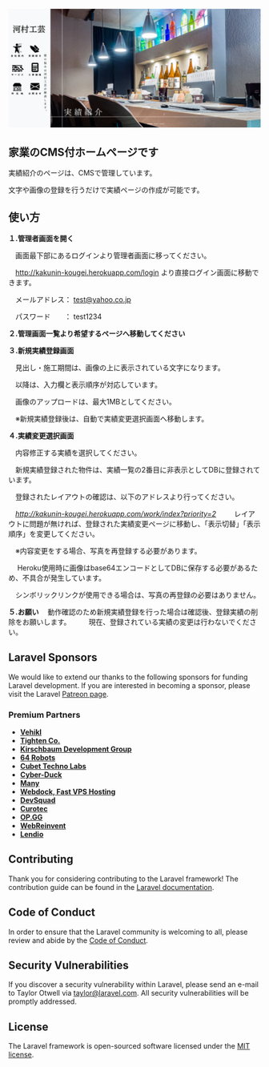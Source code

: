 <p align="center"><a href="https://kakunin-kougei.herokuapp.com/" target="_blank"><img src="public/images/read_me.jpg" width="600"></a></p>



## 家業のCMS付ホームページです

実績紹介のページは、CMSで管理しています。

文字や画像の登録を行うだけで実績ページの作成が可能です。


## 使い方

**１.管理者画面を開く**

　画面最下部にあるログインより管理者画面に移ってください。
 
　http://kakunin-kougei.herokuapp.com/login より直接ログイン画面に移動できます。

　メールアドレス： test@yahoo.co.jp
 
　パスワード　　： test1234
 
**２.管理画面一覧より希望するページへ移動してください**
 
**３.新規実績登録画面**

　見出し・施工期間は、画像の上に表示されている文字になります。
 
　以降は、入力欄と表示順序が対応しています。
 
　画像のアップロードは、最大1MBとしてください。
 
　※新規実績登録後は、自動で実績変更選択画面へ移動します。

 
**４.実績変更選択画面**

　内容修正する実績を選択してください。
 
　新規実績登録された物件は、実績一覧の2番目に非表示としてDBに登録されています。
 
　登録されたレイアウトの確認は、以下のアドレスより行ってください。
 
　*http://kakunin-kougei.herokuapp.com/work/index?priority=2*
　
　レイアウトに問題が無ければ、登録された実績変更ページに移動し、「表示切替」「表示順序」を変更してください。
 
　※内容変更をする場合、写真を再登録する必要があります。
 
 　 Heroku使用時に画像はbase64エンコードとしてDBに保存する必要があるため、不具合が発生しています。
   
  　シンボリックリンクが使用できる場合は、写真の再登録の必要はありません。
   
**５.お願い**
　動作確認のため新規実績登録を行った場合は確認後、登録実績の削除をお願いします。
　
　現在、登録されている実績の変更は行わないでください。


## Laravel Sponsors

We would like to extend our thanks to the following sponsors for funding Laravel development. If you are interested in becoming a sponsor, please visit the Laravel [Patreon page](https://patreon.com/taylorotwell).

### Premium Partners

- **[Vehikl](https://vehikl.com/)**
- **[Tighten Co.](https://tighten.co)**
- **[Kirschbaum Development Group](https://kirschbaumdevelopment.com)**
- **[64 Robots](https://64robots.com)**
- **[Cubet Techno Labs](https://cubettech.com)**
- **[Cyber-Duck](https://cyber-duck.co.uk)**
- **[Many](https://www.many.co.uk)**
- **[Webdock, Fast VPS Hosting](https://www.webdock.io/en)**
- **[DevSquad](https://devsquad.com)**
- **[Curotec](https://www.curotec.com/services/technologies/laravel/)**
- **[OP.GG](https://op.gg)**
- **[WebReinvent](https://webreinvent.com/?utm_source=laravel&utm_medium=github&utm_campaign=patreon-sponsors)**
- **[Lendio](https://lendio.com)**

## Contributing

Thank you for considering contributing to the Laravel framework! The contribution guide can be found in the [Laravel documentation](https://laravel.com/docs/contributions).

## Code of Conduct

In order to ensure that the Laravel community is welcoming to all, please review and abide by the [Code of Conduct](https://laravel.com/docs/contributions#code-of-conduct).

## Security Vulnerabilities

If you discover a security vulnerability within Laravel, please send an e-mail to Taylor Otwell via [taylor@laravel.com](mailto:taylor@laravel.com). All security vulnerabilities will be promptly addressed.

## License

The Laravel framework is open-sourced software licensed under the [MIT license](https://opensource.org/licenses/MIT).
